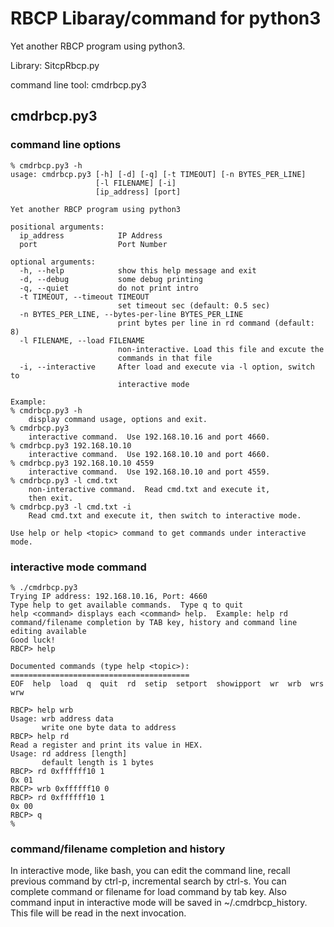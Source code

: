 # RBCP Libaray/command for python3

Yet another RBCP program using python3.

Library: SitcpRbcp.py

command line tool: cmdrbcp.py3

## cmdrbcp.py3

### command line options

```
% cmdrbcp.py3 -h
usage: cmdrbcp.py3 [-h] [-d] [-q] [-t TIMEOUT] [-n BYTES_PER_LINE]
                   [-l FILENAME] [-i]
                   [ip_address] [port]

Yet another RBCP program using python3

positional arguments:
  ip_address            IP Address
  port                  Port Number

optional arguments:
  -h, --help            show this help message and exit
  -d, --debug           some debug printing
  -q, --quiet           do not print intro
  -t TIMEOUT, --timeout TIMEOUT
                        set timeout sec (default: 0.5 sec)
  -n BYTES_PER_LINE, --bytes-per-line BYTES_PER_LINE
                        print bytes per line in rd command (default: 8)
  -l FILENAME, --load FILENAME
                        non-interactive. Load this file and excute the
                        commands in that file
  -i, --interactive     After load and execute via -l option, switch to
                        interactive mode

Example:
% cmdrbcp.py3 -h
    display command usage, options and exit.
% cmdrbcp.py3
    interactive command.  Use 192.168.10.16 and port 4660.
% cmdrbcp.py3 192.168.10.10
    interactive command.  Use 192.168.10.10 and port 4660.
% cmdrbcp.py3 192.168.10.10 4559
    interactive command.  Use 192.168.10.10 and port 4559.
% cmdrbcp.py3 -l cmd.txt
    non-interactive command.  Read cmd.txt and execute it,
    then exit.
% cmdrbcp.py3 -l cmd.txt -i
    Read cmd.txt and execute it, then switch to interactive mode.

Use help or help <topic> command to get commands under interactive mode.
```

### interactive mode command

```
% ./cmdrbcp.py3
Trying IP address: 192.168.10.16, Port: 4660
Type help to get available commands.  Type q to quit
help <command> displays each <command> help.  Example: help rd
command/filename completion by TAB key, history and command line editing available
Good luck!
RBCP> help

Documented commands (type help <topic>):
========================================
EOF  help  load  q  quit  rd  setip  setport  showipport  wr  wrb  wrs  wrw

RBCP> help wrb
Usage: wrb address data
       write one byte data to address
RBCP> help rd
Read a register and print its value in HEX.
Usage: rd address [length]
       default length is 1 bytes
RBCP> rd 0xffffff10 1
0x 01
RBCP> wrb 0xffffff10 0
RBCP> rd 0xffffff10 1
0x 00
RBCP> q
%
```

### command/filename completion and history

In interactive mode, like bash, you can edit the command line,
recall previous command by ctrl-p, incremental search by ctrl-s.
You can complete command or filename for load command by tab key.
Also command input in interactive mode will be saved in
~/.cmdrbcp_history.  This file will be read in the next invocation.
